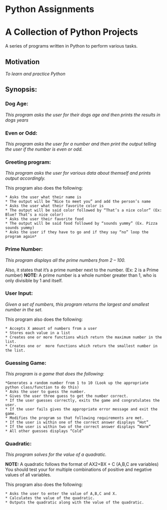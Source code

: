 # Python Assignments
# A Collection of Python Projects
A series of programs written in Python to perform various tasks.

## Motivation
_To learn and practice Python_

## Synopsis:
### **Dog Age:**
_This program asks the user for their dogs age and then prints the results in dogs years_

### **Even or Odd:**
_This program asks the user for a number and then print the output telling the user if the number is even or odd._

### **Greeting program:**
_This program asks the user for various data about themself and prints output accordingly._

This program also does the following:

    * Asks the user what their name is
    * The output will be “Nice to meet you” and add the person’s name
    * Asks the user what their favorite color is
    * The output will be said color followed by “That’s a nice color” (Ex: Blue? That’s a nice color)
    * Asks the user their favorite food
    * The output will be said food followed by “sounds yummy” (Ex. Pizza sounds yummy)
    * Asks the user if they have to go and if they say “no” loop the program again*

### **Prime Number:**
_This program displays all the prime numbers from 2 – 100._

Also, it states that it’s a prime number next to the number.  (Ex: 2 is a Prime number)
**NOTE:** A prime number is a whole number greater than 1, who is only divisible by 1 and itself.

### **User Input:**
_Given a set of numbers, this program returns the largest and smallest number in the set._

This program also does the following:

    * Accepts X amount of numbers from a user
    * Stores each value in a list
    * Creates one or more functions which return the maximum number in the list.
    * Creates one or  more functions which return the smallest number in the list.

### **Guessing Game:**
_This program is a game that does the following:_

    *Generates a random number from 1 to 10 (Look up the appropriate python class/function to do this)
    * Asks the user to guess the number.
    * Gives the user three guess to get the number correct.
    * If the user guesses correctly, exits the game and congratulates the user.
    * If the user fails gives the appropriate error message and exit the game.
    * Modifies the program so that following requirements are met.
    * If the user is within one of the correct answer displays “Hot”
    * If the user is within two of the correct answer displays “Warm”
    * All other guesses displays “Cold”

### **Quadratic:**
_This program solves for the value of a quadratic._

**NOTE:** A quadratic follows the format of AX2+BX + C (A,B,C are variables) You should test your for multiple combinations of positive and negative values of all variables.

This program also does the following:

    * Asks the user to enter the value of A,B,C and X.
    * Calculates the value of the quadratic.
    * Outputs the quadratic along with the value of the quadratic. 

